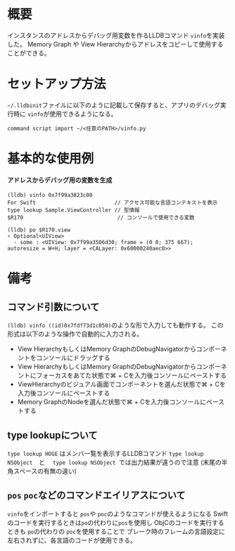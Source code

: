 #  概要
インスタンスのアドレスからデバッグ用変数を作るLLDBコマンド `vinfo`を実装した。
Memory Graph や View Hierarchyからアドレスをコピーして使用することができる。

# セットアップ方法
`~/.lldbinit`ファイルに以下のように記載して保存すると、アプリのデバッグ実行時に `vinfo`が使用できるようになる。

```
command script import ~/<任意のPATH>/vinfo.py
```


# 基本的な使用例
#### アドレスからデバッグ用の変数を生成
```
(lldb) vinfo 0x7f99a3823c00
For Swift                         // アクセス可能な言語コンテキストを表示
type lookup Sample.ViewController // 型情報
$R170   　　　　　　　　　　　　　　　  // コンソールで使用できる変数

(lldb) po $R170.view  
▿ Optional<UIView>   
  - some : <UIView: 0x7f99a3506d30; frame = (0 0; 375 667);    autoresize = W+H; layer = <CALayer: 0x60000240aec0>>    
```

# 備考
## コマンド引数について
`(lldb) vinfo ((id)0x7fdf73d1c050)`のような形で入力しても動作する。
この形式は以下のような操作で自動的に入力される。
* View HierarchyもしくはMemory GraphのDebugNavigatorからコンポーネントをコンソールにドラッグする
* View HierarchyもしくはMemory GraphのDebugNavigatorからコンポーネントにフォーカスをあてた状態で⌘ + Cを入力後コンソールにペーストする
* ViewHierarchyのビジュアル画面でコンポーネントを選んだ状態で⌘ + Cを入力後コンソールにペーストする
* Memory GraphのNodeを選んだ状態で⌘ + Cを入力後コンソールにペーストする

## type lookupについて
`type lookup HOGE` はメンバ一覧を表示するLLDBコマンド
`type lookup NSObject`　と　
`type lookup NSObject `では出力結果が違うので注意  (末尾の半角スペースの有無の違い)

## `pos` `poc`などのコマンドエイリアスについて
 `vinfo`をインポートすると `pos`や  `poc`のようなコマンドが使えるようになる
Swiftのコードを実行するときは`po`の代わりに`pos`を使用し
ObjCのコードを実行するときも `po`の代わりの `poc`を使用することで
ブレーク時のフレームの言語設定に左右されずに、各言語のコードが使用できる。

